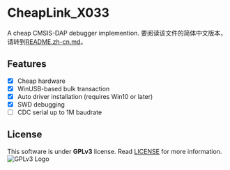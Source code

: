 # CheapLink_X033

A cheap CMSIS-DAP debugger implemention.
要阅读该文件的简体中文版本，请转到[README.zh-cn.md](README.zh-cn.md)。  

## Features

- [x] Cheap hardware
- [x] WinUSB-based bulk transaction
- [x] Auto driver installation (requires Win10 or later)
- [x] SWD debugging
- [ ] CDC serial up to 1M baudrate

## License

This software is under **GPLv3** license. Read [LICENSE](LICENSE) for more information.  
![GPLv3 Logo](https://www.gnu.org/graphics/gplv3-with-text-136x68.png)  
